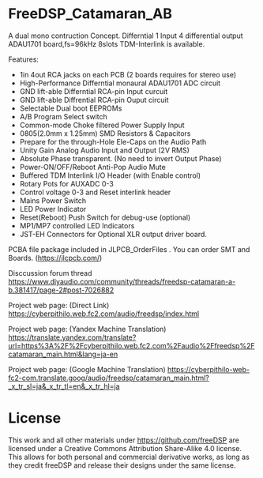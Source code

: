 # FreeDSP_Catamaran_AB
A dual mono contruction Concept. Differntial 1 Input 4 differential output ADAU1701 board,fs=96kHz 8slots TDM-Interlink is available.

Features:

- 1in 4out RCA jacks on each PCB (2 boards requires for stereo use)
- High-Performance Differntial monaural ADAU1701 ADC circuit
- GND lift-able Differntial RCA-pin Input curcuit
- GND lift-able Diffrential RCA-pin Ouput circuit
- Selectable Dual boot EEPROMs
- A/B Program Select switch
- Common-mode Choke filtered Power Supply Input
- 0805(2.0mm x 1.25mm) SMD Resistors & Capacitors
- Prepare for the through-Hole Ele-Caps on the Audio Path
- Unity Gain Analog Audio Input and Output (2V RMS)
- Absolute Phase transparent. (No need to invert Output Phase)
- Power-ON/OFF/Reboot Anti-Pop Audio Mute
- Buffered TDM Interlink I/O Header (with Enable control)
- Rotary Pots for AUXADC 0-3
- Control voltage 0-3 and Reset interlink header
- Mains Power Switch
- LED Power Indicator
- Reset(Reboot) Push Switch for debug-use (optional)
- MP1/MP7 controlled LED Indicators
- JST-EH Connectors for Optional XLR output driver board.

PCBA file package included in JLPCB_OrderFiles . You can order SMT and Boards. (https://jlcpcb.com/) 

Disccussion forum thread https://www.diyaudio.com/community/threads/freedsp-catamaran-a-b.381417/page-2#post-7026882

Project web page: (Direct Link) https://cyberpithilo.web.fc2.com/audio/freedsp/index.html

Project web page: (Yandex Machine Translation) https://translate.yandex.com/translate?url=https%3A%2F%2Fcyberpithilo.web.fc2.com%2Faudio%2Ffreedsp%2Fcatamaran_main.html&lang=ja-en

Project web page: (Google Machine Translation) https://cyberpithilo-web-fc2-com.translate.goog/audio/freedsp/catamaran_main.html?_x_tr_sl=ja&_x_tr_tl=en&_x_tr_hl=ja

# License
This work and all other materials under https://github.com/freeDSP are licensed under a Creative Commons Attribution Share-Alike 4.0 license. This allows for both personal and commercial derivative works, as long as they credit freeDSP and release their designs under the same license.
